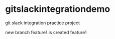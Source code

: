 # gitslackintegrationdemo
git slack integration practice project

new branch feature1 is created
feature1 
